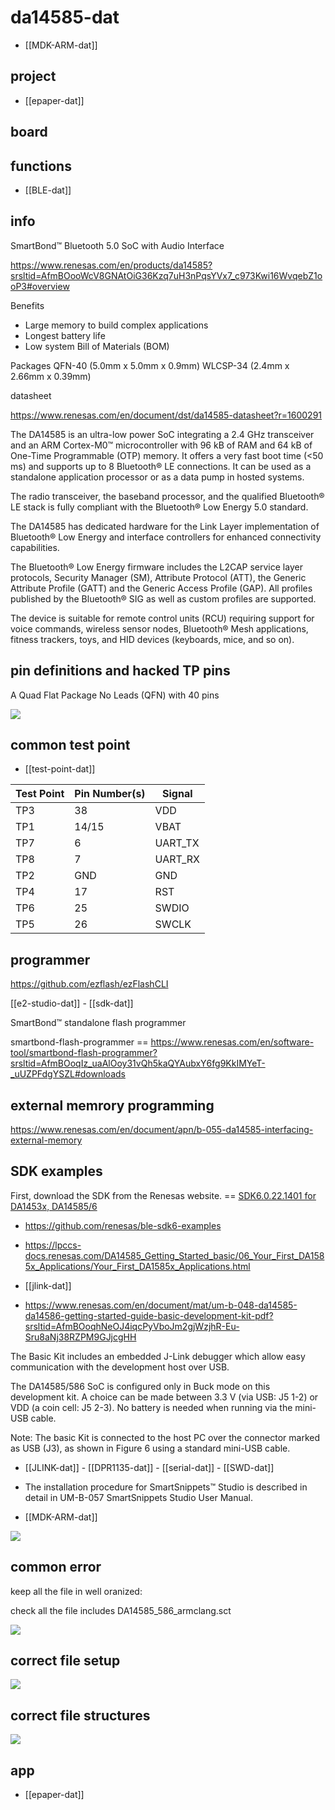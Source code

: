 
# da14585-dat


- [[MDK-ARM-dat]]


## project 

- [[epaper-dat]]

## board 


## functions 

- [[BLE-dat]]

## info 

SmartBond™ Bluetooth 5.0 SoC with Audio Interface

https://www.renesas.com/en/products/da14585?srsltid=AfmBOooWcV8GNAtOiG36Kzq7uH3nPqsYVx7_c973Kwi16WvqebZ1ooP3#overview


Benefits
- Large memory to build complex applications
- Longest battery life
- Low system Bill of Materials (BOM)

Packages
QFN-40 (5.0mm x 5.0mm x 0.9mm)
WLCSP-34 (2.4mm x 2.66mm x 0.39mm)

datasheet 

https://www.renesas.com/en/document/dst/da14585-datasheet?r=1600291


The DA14585 is an ultra-low power SoC integrating a 2.4 GHz transceiver and an ARM Cortex-M0™
microcontroller with 96 kB of RAM and 64 kB of One-Time Programmable (OTP) memory. It offers a
very fast boot time (<50 ms) and supports up to 8 Bluetooth® LE connections. It can be used as a
standalone application processor or as a data pump in hosted systems.

The radio transceiver, the baseband processor, and the qualified Bluetooth® LE stack is fully
compliant with the Bluetooth® Low Energy 5.0 standard.

The DA14585 has dedicated hardware for the Link Layer implementation of Bluetooth® Low Energy
and interface controllers for enhanced connectivity capabilities.

The Bluetooth® Low Energy firmware includes the L2CAP service layer protocols, Security Manager
(SM), Attribute Protocol (ATT), the Generic Attribute Profile (GATT) and the Generic Access Profile
(GAP). All profiles published by the Bluetooth® SIG as well as custom profiles are supported.

The device is suitable for remote control units (RCU) requiring support for voice commands, wireless
sensor nodes, Bluetooth® Mesh applications, fitness trackers, toys, and HID devices (keyboards,
mice, and so on).


## pin definitions and hacked TP pins 


A Quad Flat Package No Leads (QFN) with 40 pins


![](2025-08-24-15-55-30.png)


## common test point 

- [[test-point-dat]]


| Test Point | Pin Number(s) | Signal     |
|------------|--------------|------------|
| TP3        | 38           | VDD        |
| TP1        | 14/15        | VBAT       |
| TP7        | 6            | UART_TX    |
| TP8        | 7            | UART_RX    |
| TP2        | GND          | GND        |
| TP4        | 17           | RST        |
| TP6        | 25           | SWDIO      |
| TP5        | 26           | SWCLK      |

## programmer

https://github.com/ezflash/ezFlashCLI

[[e2-studio-dat]] - [[sdk-dat]]

SmartBond™ standalone flash programmer


smartbond-flash-programmer == 
https://www.renesas.com/en/software-tool/smartbond-flash-programmer?srsltid=AfmBOoqIz_uaAlOoy31vQh5kaQYAubxY6fg9KkIMYeT-_uUZPFdgYSZL#downloads


## external memrory programming 

https://www.renesas.com/en/document/apn/b-055-da14585-interfacing-external-memory

## SDK examples 


First, download the SDK from the Renesas website. == [SDK6.0.22.1401 for DA1453x, DA14585/6](https://www.renesas.com/en/document/swo/sdk60221401-da1453x-da145856)


- https://github.com/renesas/ble-sdk6-examples

- https://lpccs-docs.renesas.com/DA14585_Getting_Started_basic/06_Your_First_DA1585x_Applications/Your_First_DA1585x_Applications.html

- [[jlink-dat]]

- https://www.renesas.com/en/document/mat/um-b-048-da14585-da14586-getting-started-guide-basic-development-kit-pdf?srsltid=AfmBOoqhNeOJ4iqcPyVboJm2gjWzjhR-Eu-Sru8aNj38RZPM9GJjcgHH


The Basic Kit includes an embedded J-Link debugger which allow easy communication with the
development host over USB.

The DA14585/586 SoC is configured only in Buck mode on this development kit. A choice can be made
between 3.3 V (via USB: J5 1-2) or VDD (a coin cell: J5 2-3). No battery is needed when running via
the mini-USB cable.

Note: The basic Kit is connected to the host PC over the connector marked as USB (J3), as
shown in Figure 6 using a standard mini-USB cable.

- [[JLINK-dat]] - [[DPR1135-dat]] - [[serial-dat]] - [[SWD-dat]]

- The installation procedure for SmartSnippets™ Studio is described in detail in UM-B-057
SmartSnippets Studio User Manual.

- [[MDK-ARM-dat]]

![](2025-08-24-16-03-05.png)


## common error 

keep all the file in well oranized: 

check all the file includes DA14585_586_armclang.sct


![](2025-09-23-16-35-44.png)

## correct file setup 

![](2025-09-23-17-22-26.png)

## correct file structures 

![](2025-09-23-17-24-40.png)





## app 

- [[epaper-dat]]